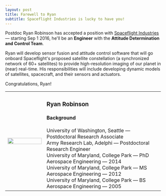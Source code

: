 ```yaml
---
layout: post
title: Farewell to Ryan
subtitle: Spaceflight Industries is lucky to have you!
---
```


Postdoc Ryan Robinson has accepted a position with [Spaceflight Industries](http://www.spaceflight.com/) &mdash; starting Sep 1 2016, he'll be an **Engineer** with the **Attitude Determination and Control Team**.

Ryan will develop sensor fusion and attitude control software that will go onboard Spaceflight's proposed satellite constellation (a synchronized network of 60+ satellites) to provide high-resolution imaging of our planet in (near) real-time. His responsibilities will include developing dynamic models of satellites, spacecraft, and their sensors and actuators.

Congratulations, Ryan!

<table>
<tr>
<td style="width:25%">
<img width="100%" src="{{ site.url }}/ppl/ryan_robinson.png" />
</td>
<td style="width:75%">
<h3>Ryan Robinson</h3>

<h4>Background</h4>
University of Washington, Seattle &mdash; Postdoctoral Research Associate
<br>
Army Research Lab, Adelphi &mdash; Postdoctoral Research Engineer
<br>
University of Maryland, College Park &mdash; PhD Aerospace Engineering &mdash; 2014
<br>
University of Maryland, College Park &mdash; MS Aerospace Engineering &mdash; 2012
<br>
University of Maryland, College Park &mdash; BS Aerospace Engineering &mdash; 2005
</td>
</tr>
</table>

